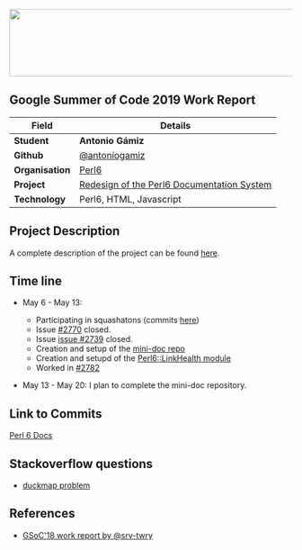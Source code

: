 <p align="center">
  <img width="560" height="120" src="https://camo.githubusercontent.com/ed508e9c66d718f76333215a139af24f8bb8fa8d/68747470733a2f2f6d75736573636f72652e6f72672f73697465732f6d75736573636f72652e6f72672f66696c65732f4361707475726525323064253237652543432538316372616e253230323031362d30332d303125323030392e34382e31315f302e706e67">
</p>

## Google Summer of Code 2019 Work Report 

| Field | Details |
| --- | --- |
| **Student** | **Antonio Gámiz** |
| **Github** | [@antoniogamiz](https://github.com/antoniogamiz)  |
| **Organisation**  | [Perl6](https://perl6.org/)  |
| **Project** | [Redesign of the Perl6 Documentation System](https://summerofcode.withgoogle.com/projects/#4930522189398016) |
| **Technology** | Perl6, HTML, Javascript |

## Project Description

A complete description of the project can be found [here](README.md).

## Time line

- May 6 - May 13:  

  - Participating in squashatons (commits [here](https://github.com/perl6/doc/commits?author=antoniogamiz))
  - Issue [#2770](https://github.com/perl6/doc/issues/2770) closed.
  - Issue [issue #2739](https://github.com/perl6/doc/issues/2739) closed.
  - Creation and setup of the [mini-doc repo](https://github.com/antoniogamiz/mini-doc)
  - Creation and setupd of the [Perl6::LinkHealth module](https://github.com/antoniogamiz/Perl6-LinkHealth)
  - Worked in [#2782](https://github.com/perl6/doc/issues/2782)

- May 13 - May 20: I plan to complete the mini-doc repository.

## Link to Commits

[Perl 6 Docs](https://github.com/perl6/doc/commits?author=antoniogamiz)

## Stackoverflow questions

- [duckmap problem](https://stackoverflow.com/questions/56053649/why-this-duckmap-is-blocking/56054694?noredirect=1#comment98775913_56054694)

## References
* [GSoC'18 work report by @srv-twry](https://gist.github.com/srv-twry/3e39aa7bcb344da386fd32b8552eff3e)
